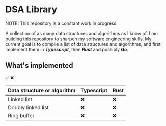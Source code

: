 # DSA Library

NOTE: This repository is a constant work in progress.

A collection of as many data structures and algorithms as I know of. I am building this repository to sharpen my software engineering skills. My current goal is to compile a list of data structures and algorithms, and first implement them in **_Typescript_**, then **_Rust_** and possibly **_Go_**.

## What's implemented

✅ ❌

| Data structure or algorithm | Typescript | Rust |
| --------------------------- | ---------- | ---- |
| Linked list                 | ❌         | ❌   |
| Doubly linked list          | ❌         | ❌   |
| Ring buffer                 | ❌         | ❌   |
